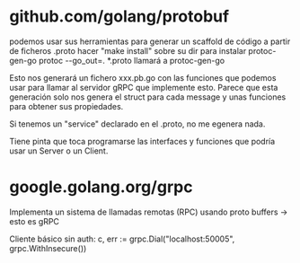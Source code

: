 # github.com/golang/protobuf
podemos usar sus herramientas para generar un scaffold de código a partir de ficheros .proto
hacer "make install" sobre su dir para instalar protoc-gen-go
protoc --go_out=. *.proto
  llamará a protoc-gen-go

Esto nos generará un fichero xxx.pb.go con las funciones que podemos usar para llamar al servidor gRPC que implemente esto.
Parece que esta generación solo nos genera el struct para cada message y unas funciones para obtener sus propiedades.

Si tenemos un "service" declarado en el .proto, no me egenera nada.

Tiene pinta que toca programarse las interfaces y funciones que podría usar un Server o un Client.



# google.golang.org/grpc
Implementa un sistema de llamadas remotas (RPC) usando proto buffers -> esto es gRPC

Cliente básico sin auth:
c, err := grpc.Dial("localhost:50005", grpc.WithInsecure())

